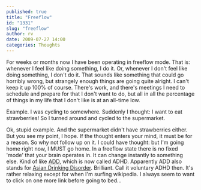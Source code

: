 ```yaml
---
published: true
title: "Freeflow"
id: "1331"
slug: "freeflow"
author: rv
date: 2009-07-27 14:00
categories: Thoughts
---
```

For weeks or months now I have been operating in freeflow mode. That is: whenever I feel like doing something, I do it. Or, whenever I don't feel like doing something, I don't do it. That sounds like something that could go horribly wrong, but strangely enough things are going quite alright. I can't keep it up 100% of course. There's work, and there's meetings I need to schedule and prepare for that I don't want to do, but all in all the percentage of things in my life that I don't like is at an all-time low.

Example. I was cycling to somewhere. Suddenly I thought: I want to eat strawberries! So I turned around and cycled to the supermarket.

Ok, stupid example. And the supermarket didn't have strawberries either. But you see my point, I hope. If the thought enters your mind, it must be for a reason. So why not follow up on it. I could have thought: but I'm going home right now, I MUST go home. In a freeflow state there is no fixed 'mode' that your brain operates in. It can change instantly to something else. Kind of like <a href="https://en.wikipedia.org/wiki/Attention-deficit_hyperactivity_disorder" target="_blank">ADD</a>, which is now called ADHD. Apparently ADD also stands for <a href="https://en.wikipedia.org/wiki/ADD" target="_blank">Asian Drinking Disorder</a>. Brilliant. Call it voluntary ADHD then. It's rather relaxing except for when I'm surfing wikipedia. I always seem to want to click on one more link before going to bed...